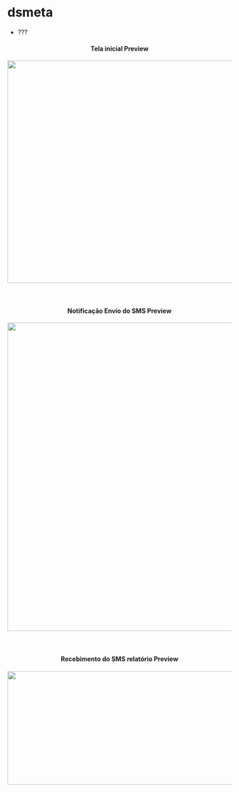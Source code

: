 # dsmeta

<ul>
<li>???</li>
</ul>


<div align="center">
  <h4>Tela inicial Preview</h4>
<img height="500" width="1915" src="https://user-images.githubusercontent.com/62127980/204376816-c1b49e9a-59be-4467-ba0e-31b8986b81d2.png">
</div><br><br>

<div align="center">
  <h4>Notificação Envio do SMS Preview</h4>
<img height="693" width="1200" src="https://user-images.githubusercontent.com/62127980/204376825-3b506656-6b1a-423e-b988-67ead6b9275a.png">
</div><br><br>

<div align="center">
  <h4>Recebimento do SMS relatório Preview</h4>
<img height="255" width="828" src="https://user-images.githubusercontent.com/62127980/204376826-50b5d523-85e5-43d3-93da-4a776f27584a.jpg">
</div><br><br>
